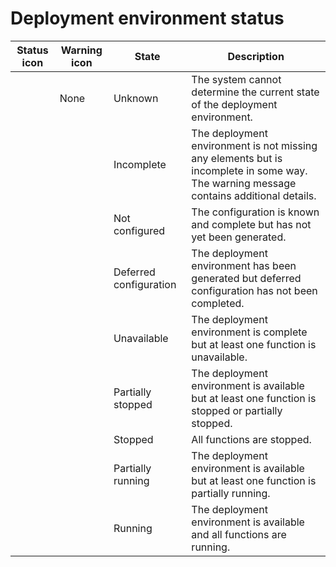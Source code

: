 # Deployment environment status

| Status icon   | Warning icon   | State                  | Description                                                                                                                            |
|---------------|----------------|------------------------|----------------------------------------------------------------------------------------------------------------------------------------|
|               | None           | Unknown                | The system cannot determine the current state of the deployment environment.                                                           |
|               |                | Incomplete             | The deployment environment is not missing any elements but is incomplete in some way. The warning message contains additional details. |
|               |                | Not configured         | The configuration is known and complete but has not yet been generated.                                                                |
|               |                | Deferred configuration | The deployment environment has been generated but deferred configuration has not been completed.                                       |
|               |                | Unavailable            | The deployment environment is complete but at least one function is unavailable.                                                       |
|               |                | Partially stopped      | The deployment environment is available but at least one function is stopped or partially stopped.                                     |
|               |                | Stopped                | All functions are stopped.                                                                                                             |
|               |                | Partially running      | The deployment environment is available but at least one function is partially running.                                                |
|               |                | Running                | The deployment environment is available and all functions are running.                                                                 |